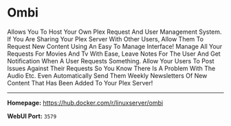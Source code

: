 # Ombi

Allows You To Host Your Own Plex Request And User Management System. If You Are Sharing Your Plex Server With Other Users, Allow Them To Request New Content Using An Easy To Manage Interface! Manage All Your Requests For Movies And Tv With Ease, Leave Notes For The User And Get Notification When A User Requests Something. Allow Your Users To Post Issues Against Their Requests So You Know There Is A Problem With The Audio Etc. Even Automatically Send Them Weekly Newsletters Of New Content That Has Been Added To Your Plex Server!

---

**Homepage:** https://hub.docker.com/r/linuxserver/ombi

**WebUI Port:** `3579`